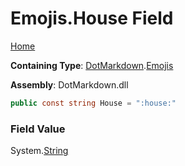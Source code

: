# Emojis\.House Field

[Home](../../../README.md)

**Containing Type**: [DotMarkdown](../../README.md)\.[Emojis](../README.md)

**Assembly**: DotMarkdown\.dll

```csharp
public const string House = ":house:"
```

### Field Value

System\.[String](https://docs.microsoft.com/en-us/dotnet/api/system.string)